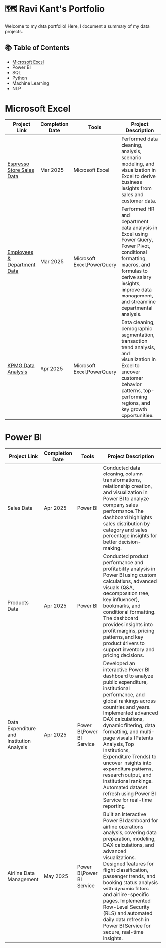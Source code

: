 # 🗺️ Ravi Kant's Portfolio
Welcome to my data portfolio! Here, I document a summary of my data projects.
## 📚 Table of Contents
* [Microsoft Excel](https://github.com/imrravi#microsoft-excel)
* Power BI
* SQL
* Python
* Machine Learning
* NLP
# Microsoft Excel
|Project Link|Completion Date|Tools|Project Description|
|------------|---------------|-----|-------------------|
|[Espresso Store Sales Data](https://github.com/imrravi/Microsoft-Excel/tree/main/1.Espresso%20Store%20Sales%20Data)|Mar 2025|Microsoft Excel|Performed data cleaning, analysis, scenario modeling, and visualization in Excel to derive business insights from sales and customer data.|
|[Employees & Department Data](https://github.com/imrravi/Microsoft-Excel/tree/main/2.Employee%20and%20Department%20Data)|Mar 2025|Microsoft Excel,PowerQuery|Performed HR and department data analysis in Excel using Power Query, Power Pivot, conditional formatting, macros, and formulas to derive salary insights, improve data management, and streamline departmental analysis.|
|[KPMG Data Analysis](https://github.com/imrravi/Microsoft-Excel/tree/main/3.KPMG%20Data%20Analysis)|Apr 2025|Microsoft Excel,PowerQuery|Data cleaning, demographic segmentation, transaction trend analysis, and visualization in Excel to uncover customer behavior patterns, top-performing regions, and key growth opportunities.|
# Power BI
|Project Link|Completion Date|Tools|Project Description|
|------------|---------------|-----|-------------------|
|Sales Data|Apr 2025|Power BI|Conducted data cleaning, column transformations, relationship creation, and visualization in Power BI to analyze company sales performance.The dashboard highlights sales distribution by category and sales percentage insights for better decision-making.|
|Products Data|Apr 2025|Power BI|Conducted product performance and profitability analysis in Power BI using custom calculations, advanced visuals (Q&A, decomposition tree, key influencer), bookmarks, and conditional formatting. The dashboard provides insights into profit margins, pricing patterns, and key product drivers to support inventory and pricing decisions.|
|Data Expenditure and Institution Analysis|Apr 2025|Power BI,Power BI Service|Developed an interactive Power BI dashboard to analyze public expenditure, institutional performance, and global rankings across countries and years. Implemented advanced DAX calculations, dynamic filtering, data formatting, and multi-page visuals (Patents Analysis, Top Institutions, Expenditure Trends) to uncover insights into expenditure patterns, research output, and institutional rankings. Automated dataset refresh using Power BI Service for real-time reporting.|
|Airline Data Management|May 2025|Power BI,Power BI Service|Built an interactive Power BI dashboard for airline operations analysis, covering data preparation, modeling, DAX calculations, and advanced visualizations. Designed features for flight classification, passenger trends, and booking status analysis with dynamic filters and airline-specific pages. Implemented Row-Level Security (RLS) and automated daily data refresh in Power BI Service for secure, real-time insights.|
